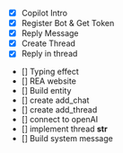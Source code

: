 - [x] Copilot Intro
- [x] Register Bot & Get Token
- [x] Reply Message
- [x] Create Thread
- [x] Reply in thread
- [] Typing effect
- [] REA website
- [] Build entity
- [] create add_chat
- [] create add_thread
- [] connect to openAI
- [] implement thread **str**
- [] Build system message
